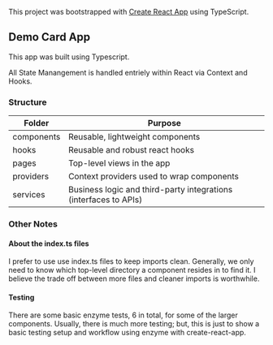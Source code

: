 This project was bootstrapped with [Create React App](https://github.com/facebook/create-react-app) using TypeScript.

## Demo Card App
  This app was built using Typescript.

  All State Manangement is handled entriely within React via Context and Hooks.

### Structure

| Folder     | Purpose                                                          |
|------------|------------------------------------------------------------------|
| components | Reusable, lightweight components                                 |
| hooks      | Reusable and robust react hooks                                  |
| pages      | Top-level views in the app                                       |
| providers  | Context providers used to wrap components                        |
| services   | Business logic and third-party integrations (interfaces to APIs) |

### Other Notes
#### About the index.ts files
  I prefer to use use index.ts files to keep imports clean. Generally, we only need to know which top-level directory a component resides in to find it. I believe the trade off between more files and cleaner imports is worthwhile.

#### Testing
  There are some basic enzyme tests, 6 in total, for some of the larger components. Usually, there is much more testing; but, this is just to show a basic testing setup and workflow using enzyme with create-react-app.
